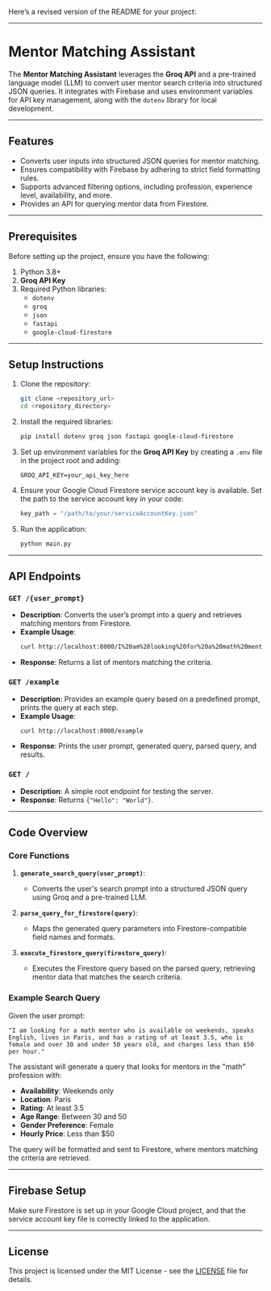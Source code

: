 Here’s a revised version of the README for your project:

---

# Mentor Matching Assistant

The **Mentor Matching Assistant** leverages the **Groq API** and a pre-trained language model (LLM) to convert user mentor search criteria into structured JSON queries. It integrates with Firebase and uses environment variables for API key management, along with the `dotenv` library for local development.

---

## Features
- Converts user inputs into structured JSON queries for mentor matching.
- Ensures compatibility with Firebase by adhering to strict field formatting rules.
- Supports advanced filtering options, including profession, experience level, availability, and more.
- Provides an API for querying mentor data from Firestore.

---

## Prerequisites
Before setting up the project, ensure you have the following:

1. Python 3.8+  
2. **Groq API Key**  
3. Required Python libraries:
   - `dotenv`
   - `groq`
   - `json`
   - `fastapi`
   - `google-cloud-firestore`

---

## Setup Instructions

1. Clone the repository:
   ```bash
   git clone <repository_url>
   cd <repository_directory>
   ```

2. Install the required libraries:
   ```bash
   pip install dotenv groq json fastapi google-cloud-firestore
   ```

3. Set up environment variables for the **Groq API Key** by creating a `.env` file in the project root and adding:
   ```env
   GROQ_API_KEY=your_api_key_here
   ```

4. Ensure your Google Cloud Firestore service account key is available. Set the path to the service account key in your code:
   ```python
   key_path = "/path/to/your/serviceAccountKey.json"
   ```

5. Run the application:
   ```bash
   python main.py
   ```

---

## API Endpoints

### `GET /{user_prompt}`
- **Description**: Converts the user’s prompt into a query and retrieves matching mentors from Firestore.
- **Example Usage**: 
  ```bash
  curl http://localhost:8000/I%20am%20looking%20for%20a%20math%20mentor%20who%20is%20available%20on%20weekends%20and%20charges%20less%20than%20$50/hour
  ```
- **Response**: Returns a list of mentors matching the criteria.

### `GET /example`
- **Description**: Provides an example query based on a predefined prompt, prints the query at each step.
- **Example Usage**: 
  ```bash
  curl http://localhost:8000/example
  ```
- **Response**: Prints the user prompt, generated query, parsed query, and results.

### `GET /`
- **Description**: A simple root endpoint for testing the server.
- **Response**: Returns `{"Hello": "World"}`.

---

## Code Overview

### Core Functions

1. **`generate_search_query(user_prompt)`**: 
   - Converts the user's search prompt into a structured JSON query using Groq and a pre-trained LLM.
   
2. **`parse_query_for_firestore(query)`**: 
   - Maps the generated query parameters into Firestore-compatible field names and formats.
   
3. **`execute_firestore_query(firestore_query)`**: 
   - Executes the Firestore query based on the parsed query, retrieving mentor data that matches the search criteria.

### Example Search Query

Given the user prompt:

```text
"I am looking for a math mentor who is available on weekends, speaks English, lives in Paris, and has a rating of at least 3.5, who is female and over 30 and under 50 years old, and charges less than $50 per hour."
```

The assistant will generate a query that looks for mentors in the "math" profession with:
- **Availability**: Weekends only
- **Location**: Paris
- **Rating**: At least 3.5
- **Age Range**: Between 30 and 50
- **Gender Preference**: Female
- **Hourly Price**: Less than $50

The query will be formatted and sent to Firestore, where mentors matching the criteria are retrieved.

---

## Firebase Setup

Make sure Firestore is set up in your Google Cloud project, and that the service account key file is correctly linked to the application.

---

## License

This project is licensed under the MIT License - see the [LICENSE](LICENSE) file for details.